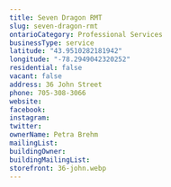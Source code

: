 ```yaml
---
title: Seven Dragon RMT
slug: seven-dragon-rmt
ontarioCategory: Professional Services
businessType: service
latitude: "43.9510282181942"
longitude: "-78.2949042320252"
residential: false
vacant: false
address: 36 John Street
phone: 705-308-3066
website:
facebook:
instagram:
twitter:
ownerName: Petra Brehm
mailingList:
buildingOwner:
buildingMailingList:
storefront: 36-john.webp
---
```


